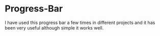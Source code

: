 # Progress-Bar
I have used this progress bar a few times in different projects and it has been very useful although simple it works well. 
